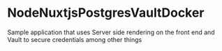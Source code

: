 # NodeNuxtjsPostgresVaultDocker

Sample application that uses Server side rendering on the front end and Vault to secure credentials among other things